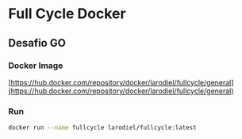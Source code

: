 # Full Cycle Docker

## Desafio GO

### Docker Image

[https://hub.docker.com/repository/docker/larodiel/fullcycle/general](https://hub.docker.com/repository/docker/larodiel/fullcycle/general)

### Run

```bash
docker run --name fullcycle larodiel/fullcycle:latest
```
